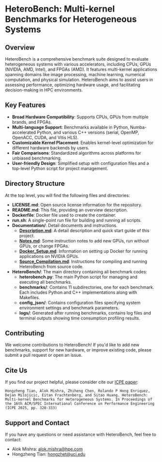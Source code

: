# HeteroBench: Multi-kernel Benchmarks for Heterogeneous Systems

## Overview
HeteroBench is a comprehensive benchmark suite designed to evaluate heterogeneous systems with various accelerators, including CPUs, GPUs (NVIDIA, AMD, Intel), and FPGAs (AMD). It features multi-kernel applications spanning domains like image processing, machine learning, numerical computation, and physical simulation. HeteroBench aims to assist users in assessing performance, optimizing hardware usage, and facilitating decision-making in HPC environments.

## Key Features
- **Broad Hardware Compatibility**: Supports CPUs, GPUs from multiple brands, and FPGAs.
- **Multi-language Support**: Benchmarks available in Python, Numba-accelerated Python, and various C++ versions (serial, OpenMP, OpenACC, CUDA, and Vitis HLS).
- **Customizable Kernel Placement**: Enables kernel-level optimization for different hardware backends by users.
- **Fair Comparisons**: Standardized algorithms across platforms for unbiased benchmarking.
- **User-friendly Design**: Simplified setup with configuration files and a top-level Python script for project management.

## Directory Structure

At the top level, you will find the following files and directories:

- **LICENSE.md**: Open source license information for the repository.
- **README.md**: This file, providing an overview description.
- **Dockerfile**: Docker file used to create the container.
- **run.sh**: A single-point run file for building and running all scripts.
- **Documentation/**: Detail documents and instructions.
  - **[Description.md](./Documentation/Description.md)**: A detail description and quick start guide of this project.
  - **[Notes.md](./Documentation/Notes.md)**: Some instruction notes to add new GPUs, run without GPUs, or change FPGAs.
  - **[Docker_Setup.md](./Documentation/Docker_Setup.md)**: Information on setting up Docker for running applications on NVIDIA GPUs.
  - **[Source_Compilation.md](./Documentation/Source_Compilation.md)**: Instructions for compiling and running HeteroBench from source code.
- **HeteroBench/**: The main directory containing all benchmark codes:
  - **heterobench.py**: The main Python script for managing and executing all benchmarks.
  - **benchmarks/**: Contains 11 subdirectories, one for each benchmark. Each includes Python and C++ implementations along with Makefiles.
  - **config_json/**: Contains configuration files specifying system environment settings and benchmark parameters.
  - **logs/**: Generated after running benchmarks, contains log files and terminal outputs showing time consumption profiling results.

## Contributing

We welcome contributions to HeteroBench! If you'd like to add new benchmarks, support for new hardware, or improve existing code, please submit a pull request or open an issue.

## Cite Us

If you find our project helpful, please consider cite our [ICPE paper](https://dl.acm.org/doi/abs/10.1145/3676151.3719366):

```
Hongzheng Tian, Alok Mishra, Zhiheng Chen, Rolando P Hong Enriquez, Dejan Milojicic, Eitan Frachtenberg, and Sitao Huang. HeteroBench: Multi-kernel Benchmarks for Heterogeneous Systems. In Proceedings of the 16th ACM/SPEC International Conference on Performance Engineering (ICPE 2025, pp. 320-333)
```

## Support and Contact

If you have any questions or need assistance with HeteroBench, feel free to contact:

- Alok Mishra: alok.mishra@hpe.com
- Hongzheng Tian: hongzhet@uci.edu

